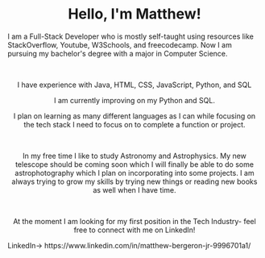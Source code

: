 <h1 align="center">Hello, I'm Matthew!</h1>

<p align="left">I am a Full-Stack Developer who is mostly self-taught using resources like StackOverflow, Youtube, W3Schools, and freecodecamp. Now I am pursuing my bachelor's degree with a major in Computer Science.</p>

<br>

<p align="center">I have experience with Java, HTML, CSS, JavaScript, Python, and SQL</p>
<p align="center">I am currently improving on my Python and SQL.</p>
<p align="center">I plan on learning as many different languages as I can while focusing on the tech stack I need to focus on to complete a function or project.</p>

<br>

<p align="center">In my free time I like to study Astronomy and Astrophysics. My new telescope should be coming soon which I will finally be able to do some astrophotography which I plan on incorporating into some projects. I am always trying to grow my skills by trying new things or reading new books as well when I have time.</p>

<br>

<p align="center">At the moment I am looking for my first position in the Tech Industry- feel free to connect with me on LinkedIn!</p>

<p align="left"> LinkedIn-> https://www.linkedin.com/in/matthew-bergeron-jr-9996701a1/</p>

<!---
Mattmberg/Mattmberg is a ✨ special ✨ repository because its `README.md` (this file) appears on your GitHub profile.
You can click the Preview link to take a look at your changes.
--->
